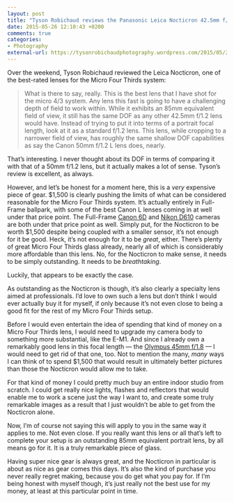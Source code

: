 ```yaml
---
layout: post
title: "Tyson Robichaud reviews the Panasonic Leica Nocticron 42.5mm f/1.2 Micro Four Thirds lens"
date: 2015-05-26 12:10:43 +0200
comments: true
categories: 
- Photography
external-url: https://tysonrobichaudphotography.wordpress.com/2015/05/22/a-pana-leica-nocticron-42-5mm-f1-2-review-i-never-should-have-doubted-you/
---
```


Over the weekend, Tyson Robichaud reviewed the Leica Nocticron, one of the best-rated lenses for the Micro Four Thirds system:

> What is there to say, really. This is the best lens that I have shot for the micro 4/3 system.  Any lens this fast is going to have a challenging depth of field to work within. While it exhibits an 85mm equivalent field of view, it still has the same DOF as any other 42.5mm f/1.2 lens would have. Instead of trying to put it into terms of a portrait focal length, look at it as a standard f/1.2 lens. This lens, while cropping to a narrower field of view, has roughly the same shallow DOF capabilities as say the Canon 50mm f/1.2 L lens does, nearly.  

That’s interesting. I never thought about its DOF in terms of comparing it with that of a 50mm f/1.2 lens, but it actually makes a lot of sense. Tyson’s review is excellent, as always.

However, and let’s be honest for a moment here, this is a _very_ expensive piece of gear. $1,500 is clearly pushing the limits of what can be considered reasonable for the Micro Four Thirds system. It’s actually entirely in Full-Frame ballpark, with some of the best Canon L lenses coming in at well under that price point. The Full-Frame [Canon 6D](http://www.amazon.com/gp/product/B009B0MZ8U/ref=as_li_tl?ie=UTF8&camp=1789&creative=390957&creativeASIN=B009B0MZ8U&linkCode=as2&tag=analogsens-20&linkId=Y3YIIOEA6G3RNHM4) and [Nikon D610](http://www.amazon.com/gp/product/B00FOTF8M2/ref=as_li_tl?ie=UTF8&camp=1789&creative=390957&creativeASIN=B00FOTF8M2&linkCode=as2&tag=analogsens-20&linkId=ZEHR46ZDE4KB4CBN) cameras are both under that price point as well. Simply put, for the Nocticron to be worth $1,500 despite being coupled with a smaller sensor, it’s not enough for it be good. Heck, it’s not enough for it to be _great_, either. There’s plenty of great Micro Four Thirds glass already, nearly all of which is considerably more affordable than this lens. No, for the Nocticron to make sense, it needs to be simply outstanding. It needs to be _breathtaking_.

Luckily, that appears to be exactly the case.

As outstanding as the Nocticron is though, it’s also clearly a specialty lens aimed at professionals. I’d love to own such a lens but don’t think I would ever actually buy it for myself, if only because it’s not even close to being a good fit for the rest of my Micro Four Thirds setup.

Before I would even entertain the idea of spending that kind of money on a Micro Four Thirds lens, I would need to upgrade my camera body to something more substantial, like the E-M1. And since I already own a remarkably good lens in this focal length — the [Olympus 45mm f/1.8](http://www.amazon.com/gp/product/B00CI3R53W/ref=as_li_tl?ie=UTF8&camp=1789&creative=390957&creativeASIN=B00CI3R53W&linkCode=as2&tag=analogsens-20&linkId=YCC7R3GD4SHIPBLV) — I would need to get rid of that one, too. Not to mention the many, _many_ ways I can think of to spend $1,500 that would result in ultimately better pictures than those the Nocticron would allow me to take.

For that kind of money I could pretty much buy an entire indoor studio from scratch. I could get really nice lights, flashes and reflectors that would enable me to work a scene just the way I want to, and create some truly remarkable images as a result that I just wouldn’t be able to get from the Nocticron alone.

Now, I’m of course not saying this will apply to you in the same way it applies to me. Not even close. If you really want this lens or all that’s left to complete your setup is an outstanding 85mm equivalent portrait lens, by all means go for it. It is a truly remarkable piece of glass.

Having super nice gear is always great, and the Nocticron in particular is about as nice as gear comes this days. It’s also the kind of purchase you never really regret making, because you do get what you pay for. If I’m being honest with myself though, it’s just really not the best use for my money, at least at this particular point in time.
